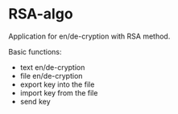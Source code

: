 # RSA-algo
Application for en/de-cryption with RSA method.

Basic functions:
* text en/de-cryption
* file en/de-cryption
* export key into the file
* import key from the file
* send key